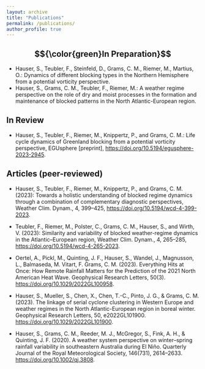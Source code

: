 ```yaml
---
layout: archive
title: "Publications"
permalink: /publications/
author_profile: true
---
```


## $${\color{green}In Preparation}$$
* Hauser, S., Teubler, F., Steinfeld, D., Grams, C. M., Riemer, M., Martius, O.: Dynamics of different blocking types in the Northern Hemisphere from a potential vorticity perspective.
* Hauser, S., Grams, C. M., Teubler, F., Riemer, M.: A weather regime perspective on the role of dry and moist processes in the formation and maintenance of blocked patterns in the North Atlantic-European region.



## In Review
* Hauser, S., Teubler, F., Riemer, M., Knippertz, P., and Grams, C. M.: Life cycle dynamics of Greenland blocking from a potential vorticity perspective, EGUsphere [preprint], https://doi.org/10.5194/egusphere-2023-2945.


## Articles (peer-reviewed)

* Hauser, S., Teubler, F., Riemer, M., Knippertz, P., and Grams, C. M. (2023): Towards a holistic understanding of blocked regime dynamics through a combination of complementary diagnostic perspectives, Weather Clim. Dynam., 4, 399–425, https://doi.org/10.5194/wcd-4-399-2023.

* Teubler, F., Riemer, M., Polster, C., Grams, C. M., Hauser, S., and Wirth, V. (2023): Similarity and variability of blocked weather-regime dynamics in the Atlantic–European region, Weather Clim. Dynam., 4, 265–285, https://doi.org/10.5194/wcd-4-265-2023.

* Oertel, A., Pickl, M., Quinting, J. F., Hauser, S., Wandel, J., Magnusson, L., Balmaseda, M. Vitart, F. Grams, C. M. (2023). Everything Hits at Once: How Remote Rainfall Matters for the Prediction of the 2021 North American Heat Wave. Geophysical Research Letters, 50(3). https://doi.org/10.1029/2022GL100958.

* Hauser, S., Mueller, S., Chen, X., Chen, T.-C., Pinto, J. G., & Grams, C. M. (2023). The linkage of serial cyclone clustering in Western Europe and weather regimes in the North Atlantic-European region in boreal winter. Geophysical Research Letters, 50, e2022GL101900. https://doi.org/10.1029/2022GL101900.

* Hauser, S., Grams, C. M., Reeder, M. J., McGregor, S., Fink, A. H., & Quinting, J. F. (2020). A weather system perspective on winter–spring rainfall variability in southeastern Australia during El Niño. Quarterly Journal of the Royal Meteorological Society, 146(731), 2614–2633. https://doi.org/10.1002/qj.3808.


